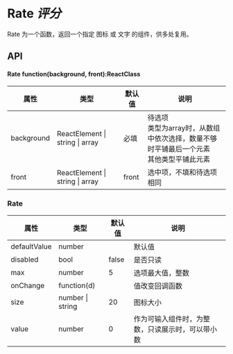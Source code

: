 # Rate *评分*

Rate 为一个函数，返回一个指定 图标 或 文字 的组件，供多处复用。

<example />

## API

#### Rate function(background, front):ReactClass

| 属性 | 类型 | 默认值 | 说明 |
| --- | --- | --- | --- |
| background | ReactElement \| string \| array | 必填 | 待选项<br />类型为array时，从数组中依次选择，数量不够时平铺最后一个元素<br />其他类型平铺此元素 |
| front | ReactElement \| string \| array | front | 选中项，不填和待选项相同 |

### Rate

| 属性 | 类型 | 默认值 | 说明 |
| --- | --- | --- | --- |
| defaultValue | number | | 默认值 |
| disabled | bool | false | 是否只读 |
| max | number | 5 | 选项最大值，整数 |
| onChange | function(d) | | 值改变回调函数 |
| size | number \| string | 20 | 图标大小 |
| value | number | 0 | 作为可输入组件时，为整数，只读展示时，可以带小数 |